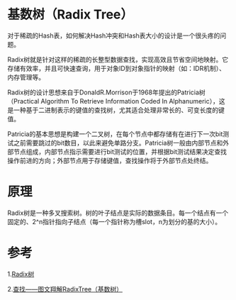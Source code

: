 # 基数树（Radix Tree）
对于稀疏的Hash表，如何解决Hash冲突和Hash表大小的设计是一个很头疼的问题。

Radix树就是针对这样的稀疏的长整型数据查找，实现高效且节省空间地映射。它存储有效率，并且可快速查询，用于对象ID到对象指针的映射（如：IDR机制）、内存管理等。

Radix树的设计思想来自于DonaldR.Morrison于1968年提出的Patricia树（Practical Algorithm To Retrieve Information Coded In Alphanumeric），这是一种基于二进制表示的键值的查找树，尤其适合处理非常长的、可变长度的键值。

Patricia的基本思想是构建一个二叉树，在每个节点中都存储有在进行下一次bit测试之前需要跳过的bit数目，以此来避免单路分支。Patricia树一般由内部节点和外部节点组成，内部节点指示需要进行bit测试的位置，并根据bit测试结果决定查找操作前进的方向；外部节点用于存储键值，查找操作将于外部节点处终结。

# 原理
Radix树是一种多叉搜索树。树的叶子结点是实际的数据条目。每一个结点有一个固定的、2^n指针指向子结点（每一个指针称为槽slot，n为划分的基的大小）。

# 参考
1.[Radix树](https://baike.baidu.com/item/Radix%E6%A0%91)

2.[查找——图文翔解RadixTree（基数树）](https://www.cnblogs.com/wgwyanfs/p/6887889.html)
